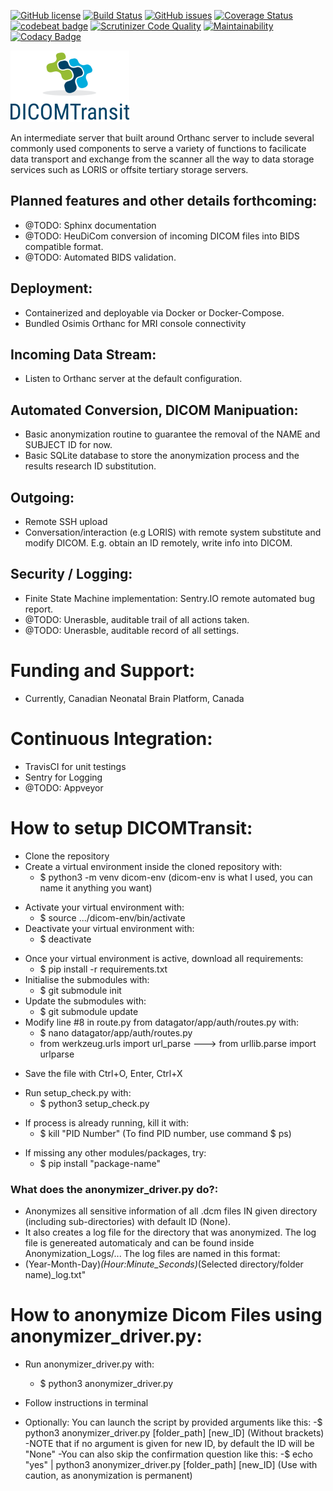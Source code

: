 [![GitHub license](https://img.shields.io/github/license/CNBP/DICOMTransit.svg)](https://github.com/CNBP/DICOMTransit/blob/master/LICENSE) [![Build Status](https://travis-ci.com/CNBP/DICOMTransit.svg?branch=master)](https://travis-ci.com/CNBP/DICOMTransit) [![GitHub issues](https://img.shields.io/github/issues/CNBP/DICOMTransit.svg)](https://github.com/CNBP/DICOMTransit/issues) [![Coverage Status](https://coveralls.io/repos/github/CNBP/DICOMTransit/badge.svg?branch=DICOMAnonimization)](https://coveralls.io/github/CNBP/DICOMTransit?branch=DICOMAnonimization) [![codebeat badge](https://codebeat.co/badges/77d7fbdb-2823-49f2-a311-2eea70d4eb28)](https://codebeat.co/projects/github-com-cnbp-dicomtransit-master) [![Scrutinizer Code Quality](https://scrutinizer-ci.com/g/CNBP/DICOMTransit/badges/quality-score.png?b=master)](https://scrutinizer-ci.com/g/CNBP/DICOMTransit/?branch=master) [![Maintainability](https://api.codeclimate.com/v1/badges/36f48abc2a8c3802914a/maintainability)](https://codeclimate.com/github/CNBP/DICOMTransit/maintainability) [![Codacy Badge](https://api.codacy.com/project/badge/Grade/03a4b7ba72c54989ad8f063693184c04)](https://www.codacy.com/app/dyt811/DICOMTransit?utm_source=github.com&amp;utm_medium=referral&amp;utm_content=CNBP/DICOMTransit&amp;utm_campaign=Badge_Grade) 

![DICOMTranist Logo](https://github.com/CNBP/DICOMTransit/blob/master/logo.png)

An intermediate server that built around Orthanc server to include several commonly used components to serve a variety of functions to facilicate data transport and exchange from the scanner all the way to data storage services such as LORIS or offsite tertiary storage servers. 


## Planned features and other details forthcoming:
- @TODO: Sphinx documentation
- @TODO: HeuDiCom conversion of incoming DICOM files into BIDS compatible format.
- @TODO: Automated BIDS validation. 

## Deployment: 
- Containerized and deployable via Docker or Docker-Compose.
- Bundled Osimis Orthanc for MRI console connectivity

## Incoming Data Stream:
- Listen to Orthanc server at the default configuration.  

## Automated Conversion, DICOM Manipuation:
- Basic anonymization routine to guarantee the removal of the NAME and SUBJECT ID for now. 
- Basic SQLite database to store the anonymization process and the results research ID substitution. 

## Outgoing:
- Remote SSH upload
- Conversation/interaction (e.g LORIS) with remote system substitute and modify DICOM. E.g. obtain an ID remotely, write info into DICOM. 

## Security / Logging:
- Finite State Machine implementation: Sentry.IO remote automated bug report. 
- @TODO: Unerasble, auditable trail of all actions taken.
- @TODO: Unerasble, auditable record of all settings.

# Funding and Support:
* Currently, Canadian Neonatal Brain Platform, Canada

# Continuous Integration:
- TravisCI for unit testings
- Sentry for Logging
- @TODO: Appveyor

# How to setup DICOMTransit:
- Clone the repository
- Create a virtual environment inside the cloned repository with:
	- $ python3 -m venv dicom-env (dicom-env is what I used, you can name it anything you want)
+ Activate your virtual environment with:	
	- $ source .../dicom-env/bin/activate
+ Deactivate your virtual environment with:
	- $ deactivate
- Once your virtual environment is active, download all requirements:
	- $ pip install -r requirements.txt 	
- Initialise the submodules with:
	- $ git submodule init
- Update the submodules with:
	- $ git submodule update
- Modify line #8 in route.py from datagator/app/auth/routes.py with:
  - $ nano datagator/app/auth/routes.py
  - from werkzeug.urls import url_parse ---> from urllib.parse import urlparse
+ Save the file with Ctrl+O, Enter, Ctrl+X
- Run setup_check.py with:
	- $ python3 setup_check.py
+ If process is already running, kill it with:
	- $ kill "PID Number" (To find PID number, use command $ ps)
- If missing any other modules/packages, try:
	- $ pip install "package-name"

### What does the anonymizer_driver.py do?: 
- Anonymizes all sensitive information of all .dcm files IN given directory (including sub-directories) with default ID (None). 
- It also creates a log file for the directory that was anonymized. The log file is genereated automaticaly and can be found inside Anonymization_Logs/... The log files are named in this format:
- (Year-Month-Day)_(Hour:Minute_Seconds)_(Selected directory/folder name)_log.txt"

# How to anonymize Dicom Files using anonymizer_driver.py:
- Run anonymizer_driver.py with:
	- $ python3 anonymizer_driver.py
- Follow instructions in terminal

- Optionally: You can launch the script by provided arguments like this:
	-$ python3 anonymizer_driver.py [folder_path] [new_ID] (Without brackets)
-NOTE that if no argument is given for new ID, by default the ID will be "None"
-You can also skip the confirmation question like this:
	-$ echo "yes" | python3 anonymizer_driver.py [folder_path] [new_ID] (Use with caution, as anonymization is permanent) 
